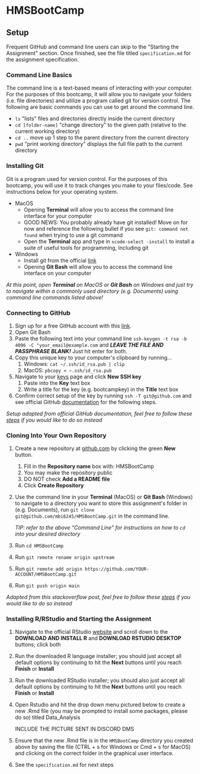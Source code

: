 # HMSBootCamp

## Setup

Frequent GitHub and command line users can skip to the "Starting the Assignment" section. Once finished, see the file titled `specification.md` for the assignment specification.

### Command Line Basics

The command line is a text-based means of interacting with your computer. For the purposes of this bootcamp, it will allow you to navigate your folders (i.e. file directories) and utilize a program called git for version control. The following are basic commands you can use to get around the command line.

- `ls` "lists" files and directories directly inside the current directory
- `cd [folder-name]` "change directory" to the given path (relative to the current working directory)
- `cd ..` move up 1 step to the parent directory from the current directory
- `pwd` "print working directory" displays the full file path to the current directory

### Installing Git

Git is a program used for version control. For the purposes of this bootcamp, you will use it to track changes you make to your files/code. See instructions below for your operating system.

- MacOS
  - Opening **Terminal** will allow you to access the command line interface for your computer
  - GOOD NEWS: You probably already have git installed! Move on for now and reference the following bullet if you see `git: command not found` when trying to use a git command
  - Open the **Terminal** app and type in `xcode-select -install` to install a suite of useful tools for programming, including git
- Windows
  - Install git from the official [link](https://git-scm.com/download/win)
  - Opening **Git Bash** will allow you to access the command line interface on your computer

*At this point, open **Terminal** on MacOS or **Git Bash** on Windows and just try to navigate within a commonly used directory (e.g. Documents) using command line commands listed above!*

### Connecting to GitHub

1. Sign up for a free GitHub account with this [link](https://github.com/signup).
1. Open Git Bash
1. Paste the following text into your command line `ssh-keygen -t rsa -b 4096 -C "your_email@example.com` and ***LEAVE THE FILE AND PASSPHRASE BLANK!*** Just hit enter for both.
1. Copy this unique key to your computer's clipboard by running...
    1. Windows: `cat ~/.ssh/id_rsa.pub | clip`
    1. MacOS: `pbcopy < ~.ssh/id_rsa.pub`
1. Navigate to your [keys](https://github.com/settings/keys) page and click **New SSH key**
    1. Paste into the **Key** text box
    1. Write a title for the key (e.g. bootcampkey) in the **Title** text box
1. Confirm correct setup of the key by running `ssh -T git@github.com` and see official GitHub [documentation](https://docs.github.com/en/authentication/connecting-to-github-with-ssh/testing-your-ssh-connection) for the following steps.

*Setup adapted from official GitHub documentation, feel free to follow these [steps](https://docs.github.com/en/authentication/connecting-to-github-with-ssh/generating-a-new-ssh-key-and-adding-it-to-the-ssh-agent) if you would like to do so instead*

### Cloning Into Your Own Repository

1. Create a new repository at [github.com](https://github.com) by clicking the green **New** button.
    1. Fill in the **Repository name** box with: HMSBootCamp
    1. You may make the repository public
    1. DO NOT check **Add a README file**
    1. Click **Create Repository**
1. Use the command line in your **Terminal** (MacOS) or **Git Bash** (Windows) to navigate to a directory you want to store this assignment's folder in (e.g. Documents), run `git clone git@github.com/mbi6245/HMSBootCamp.git` in the command line.

    *TIP: refer to the above "Command Line" for instructions on how to `cd` into your desired directory*

1. Run `cd HMSBootCamp`
1. Run `git remote rename origin upstream`
1. Run `git remote add origin https://github.com/YOUR-ACCOUNT/HMSBootCamp.git`
1. Run `git push origin main`
<!-- 1. Run `git add .` followed by `git commit -m "initial commit"` -->

*Adapted from this stackoverflow post, feel free to follow these [steps](https://stackoverflow.com/a/44076938) if you would like to do so instead*

### Installing R/RStudio and Starting the Assignment

1. Navigate to the official RStudio [website](https://posit.co/download/rstudio-desktop/) and scroll down to the **DOWNLOAD AND INSTALL R** and **DOWNLOAD RSTUDIO DESKTOP** buttons; click both
1. Run the downloaded R language installer; you should just accept all default options by continuing to hit the **Next** buttons until you reach **Finish** or **Install**
1. Run the downloaded RStudio installer; you should also just accept all default options by continuing to hit the **Next** buttons until you reach **Finish** or **Install**
1. Open Rstudio and hit the drop down menu pictured below to create a new .Rmd file (you may be prompted to install some packages, please do so) titled Data_Analysis

    INCLUDE THE PICTURE SENT IN DISCORD DMS

1. Ensure that the new .Rmd file is in the `HMSBootCamp` directory you created above by saving the file (CTRL + s for Windows or Cmd + s for MacOS) and clicking on the correct folder in the graphical user interface.
1. See the `specification.md` for next steps